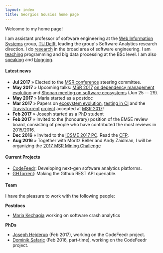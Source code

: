```yaml
---
layout: index
title: Georgios Gousios home page
---
```


Welcome to my home page!

I am assistant professor of software engineering at the
[Web Information Systems](http://www.wis.ewi.tudelft.nl) group,
[TU Delft](http://www.tudelft.nl), leading the group's Software Analytics research direction. I do [research](research.html) in the broad area of
software engineering. I am [teaching](teaching.html) programming
and big data processing at the BSc level. I am also [speaking](talks.html)
and [blogging](/blog/).

#### Latest news

* **Jul 2017** &raquo; Elected to the [MSR conference](http://msrconf.org) steering committee.
* **May 2017** &raquo; Upcoming talks: [MSR 2017](http://2017.msrconf.org/) [on
  dependency management evolution](/bibliography/KGDP17.html) and [Shonan meeting on software ecosystems](http://shonan.nii.ac.jp/seminar/099/) (Jun 25 -- 29).
* **May 2017** &raquo; Maria started as a postdoc
* **Mar 2017** &raquo; Papers on [ecosystem
  evolution](/bibliography/KGDP17.html), [testing in CI](/bibliography/BGZ17.html)
  and the [TravisTorrent](/bibliography/BGZ17.html) [project](https://travistorrent.testroots.org) accepted at [MSR 2017](http://2017.msrconf.org)!
* **Feb 2017** &raquo; Joseph started as a PhD student
* **Feb 2017** &raquo; Invited to the (honourary) position of the EMSE
review board, consisting of people who have contributed the most reviews in 2015/2016.
* **Dec 2016** &raquo; Invited to the [ICSME 2017 PC](https://icsme2017.github.io/Program%20Committee.html). Read the [CFP](https://icsme2017.github.io/cfp/ResearchTrackCFP.html).
* **Aug 2016** &raquo; Together with Moritz Beller and Andy Zaidman, I will
be organizing the [2017 MSR Mining Challenge](http://2017.msrconf.org/#/challenge)

#### Current Projects

* [CodeFeedr](http://codefeedr.github.io): Developing next-gen software analytics platforms.
* [GHTorrent](http://ghtorrent.org): Making the Github REST API queriable.

#### Team

I have the pleasure to work with the following people:

**Postdocs**

* [Maria Kechagia]() working on software crash analytics

**PhDs**

* [Joseph Hejderup](https://nl.linkedin.com/in/josephhejderup) (Feb 2017), working on the CodeFeedr project.
* [Dominik Safaric](https://www.linkedin.com/in/dominik-safaric-83666749/) (Feb
2016, part-time), working on the CodeFeedr project.

